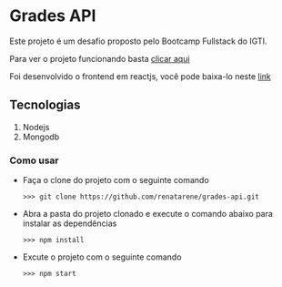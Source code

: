# Grades API
Este projeto é um desafio proposto pelo Bootcamp Fullstack do IGTI.

Para ver o projeto funcionando basta [clicar aqui](https://grade-api-bootcamp.herokuapp.com)

Foi desenvolvido o frontend em reactjs, você pode baixa-lo neste [link](https://github.com/renatarene/grades-app.git)


## Tecnologias
1. Nodejs
1. Mongodb

### Como usar
- Faça o clone do projeto com o seguinte comando
  
  `>>> git clone https://github.com/renatarene/grades-api.git`
- Abra a pasta do projeto clonado e execute o comando abaixo para instalar as dependências
  
  `>>> npm install`
  
- Excute o projeto com o seguinte comando

  `>>> npm start`
